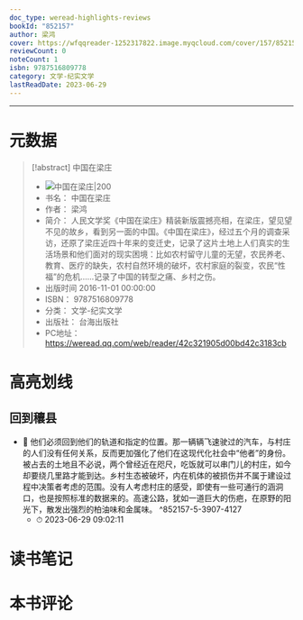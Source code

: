 ```yaml
---
doc_type: weread-highlights-reviews
bookId: "852157"
author: 梁鸿
cover: https://wfqqreader-1252317822.image.myqcloud.com/cover/157/852157/t7_852157.jpg
reviewCount: 0
noteCount: 1
isbn: 9787516809778
category: 文学-纪实文学
lastReadDate: 2023-06-29
---
```



---
# 元数据
> [!abstract] 中国在梁庄
> - ![ 中国在梁庄|200](https://wfqqreader-1252317822.image.myqcloud.com/cover/157/852157/t7_852157.jpg)
> - 书名： 中国在梁庄
> - 作者： 梁鸿
> - 简介： 人民文学奖《中国在梁庄》精装新版震撼亮相，在梁庄，望见望不见的故乡，看到另一面的中国。《中国在梁庄》，经过五个月的调查采访，还原了梁庄近四十年来的变迁史，记录了这片土地上人们真实的生活场景和他们面对的现实困境：比如农村留守儿童的无望，农民养老、教育、医疗的缺失，农村自然环境的破坏，农村家庭的裂变，农民“性福”的危机……记录了中国的转型之痛、乡村之伤。
> - 出版时间 2016-11-01 00:00:00
> - ISBN： 9787516809778
> - 分类： 文学-纪实文学
> - 出版社： 台海出版社
> - PC地址：https://weread.qq.com/web/reader/42c321905d00bd42c3183cb

# 高亮划线

## 回到穰县


- 📌 他们必须回到他们的轨道和指定的位置。那一辆辆飞速驶过的汽车，与村庄的人们没有任何关系，反而更加强化了他们在这现代化社会中“他者”的身份。被占去的土地且不必说，两个曾经近在咫尺，吃饭就可以串门儿的村庄，如今却要绕几里路才能到达。乡村生态被破坏，内在机体的被损伤并不属于建设过程中决策者考虑的范围。没有人考虑村庄的感受，即使有一些可通行的涵洞口，也是按照标准的数据来的。高速公路，犹如一道巨大的伤疤，在原野的阳光下，散发出强烈的柏油味和金属味。  ^852157-5-3907-4127
    - ⏱ 2023-06-29 09:02:11 
# 读书笔记

# 本书评论
